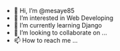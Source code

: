 - 👋 Hi, I’m @mesaye85
- 👀 I’m interested in Web Developing
- 🌱 I’m currently learning Django 
- 💞️ I’m looking to collaborate on ...
- 📫 How to reach me ...

<!---
mesaye85/mesaye85 is a ✨ special ✨ repository because its `README.md` (this file) appears on your GitHub profile.
You can click the Preview link to take a look at your changes.
--->
